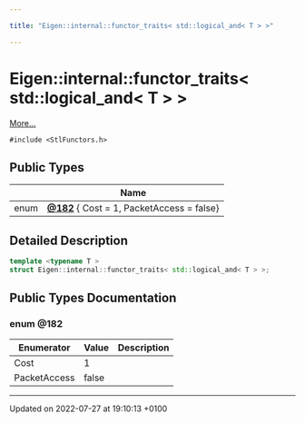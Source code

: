 ```yaml
---

title: "Eigen::internal::functor_traits< std::logical_and< T > >"

---
```


# Eigen::internal::functor_traits< std::logical_and< T > >



 [More...](#detailed-description)


`#include <StlFunctors.h>`

## Public Types

|                | Name           |
| -------------- | -------------- |
| enum| **[@182](http://example.org/classes/structeigen_1_1internal_1_1functor__traits_3_01std_1_1logical__and_3_01t_01_4_01_4/#enum-@182)** { Cost = 1, PacketAccess = false} |

## Detailed Description

```cpp
template <typename T >
struct Eigen::internal::functor_traits< std::logical_and< T > >;
```

## Public Types Documentation

### enum @182

| Enumerator | Value | Description |
| ---------- | ----- | ----------- |
| Cost | 1|   |
| PacketAccess | false|   |




-------------------------------

Updated on 2022-07-27 at 19:10:13 +0100
